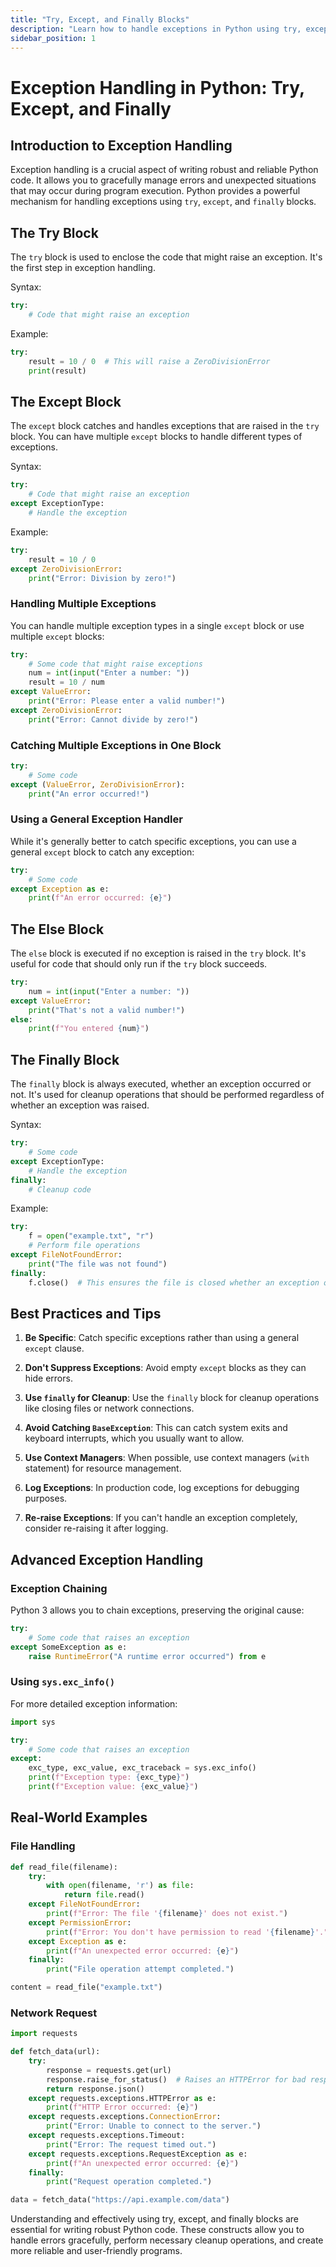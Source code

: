 ```yaml
---
title: "Try, Except, and Finally Blocks"
description: "Learn how to handle exceptions in Python using try, except, and finally blocks."
sidebar_position: 1
---
```


# Exception Handling in Python: Try, Except, and Finally

## Introduction to Exception Handling

Exception handling is a crucial aspect of writing robust and reliable Python code. It allows you to gracefully manage errors and unexpected situations that may occur during program execution. Python provides a powerful mechanism for handling exceptions using `try`, `except`, and `finally` blocks.

## The Try Block

The `try` block is used to enclose the code that might raise an exception. It's the first step in exception handling.

Syntax:
```python
try:
    # Code that might raise an exception
```

Example:
```python
try:
    result = 10 / 0  # This will raise a ZeroDivisionError
    print(result)
```

## The Except Block

The `except` block catches and handles exceptions that are raised in the `try` block. You can have multiple `except` blocks to handle different types of exceptions.

Syntax:
```python
try:
    # Code that might raise an exception
except ExceptionType:
    # Handle the exception
```

Example:
```python
try:
    result = 10 / 0
except ZeroDivisionError:
    print("Error: Division by zero!")
```

### Handling Multiple Exceptions

You can handle multiple exception types in a single `except` block or use multiple `except` blocks:

```python
try:
    # Some code that might raise exceptions
    num = int(input("Enter a number: "))
    result = 10 / num
except ValueError:
    print("Error: Please enter a valid number!")
except ZeroDivisionError:
    print("Error: Cannot divide by zero!")
```

### Catching Multiple Exceptions in One Block

```python
try:
    # Some code
except (ValueError, ZeroDivisionError):
    print("An error occurred!")
```

### Using a General Exception Handler

While it's generally better to catch specific exceptions, you can use a general `except` block to catch any exception:

```python
try:
    # Some code
except Exception as e:
    print(f"An error occurred: {e}")
```

## The Else Block

The `else` block is executed if no exception is raised in the `try` block. It's useful for code that should only run if the `try` block succeeds.

```python
try:
    num = int(input("Enter a number: "))
except ValueError:
    print("That's not a valid number!")
else:
    print(f"You entered {num}")
```

## The Finally Block

The `finally` block is always executed, whether an exception occurred or not. It's used for cleanup operations that should be performed regardless of whether an exception was raised.

Syntax:
```python
try:
    # Some code
except ExceptionType:
    # Handle the exception
finally:
    # Cleanup code
```

Example:
```python
try:
    f = open("example.txt", "r")
    # Perform file operations
except FileNotFoundError:
    print("The file was not found")
finally:
    f.close()  # This ensures the file is closed whether an exception occurred or not
```

## Best Practices and Tips

1. **Be Specific**: Catch specific exceptions rather than using a general `except` clause.

2. **Don't Suppress Exceptions**: Avoid empty `except` blocks as they can hide errors.

3. **Use `finally` for Cleanup**: Use the `finally` block for cleanup operations like closing files or network connections.

4. **Avoid Catching `BaseException`**: This can catch system exits and keyboard interrupts, which you usually want to allow.

5. **Use Context Managers**: When possible, use context managers (`with` statement) for resource management.

6. **Log Exceptions**: In production code, log exceptions for debugging purposes.

7. **Re-raise Exceptions**: If you can't handle an exception completely, consider re-raising it after logging.

## Advanced Exception Handling

### Exception Chaining

Python 3 allows you to chain exceptions, preserving the original cause:

```python
try:
    # Some code that raises an exception
except SomeException as e:
    raise RuntimeError("A runtime error occurred") from e
```

### Using `sys.exc_info()`

For more detailed exception information:

```python
import sys

try:
    # Some code that raises an exception
except:
    exc_type, exc_value, exc_traceback = sys.exc_info()
    print(f"Exception type: {exc_type}")
    print(f"Exception value: {exc_value}")
```

## Real-World Examples

### File Handling

```python
def read_file(filename):
    try:
        with open(filename, 'r') as file:
            return file.read()
    except FileNotFoundError:
        print(f"Error: The file '{filename}' does not exist.")
    except PermissionError:
        print(f"Error: You don't have permission to read '{filename}'.")
    except Exception as e:
        print(f"An unexpected error occurred: {e}")
    finally:
        print("File operation attempt completed.")

content = read_file("example.txt")
```

### Network Request

```python
import requests

def fetch_data(url):
    try:
        response = requests.get(url)
        response.raise_for_status()  # Raises an HTTPError for bad responses
        return response.json()
    except requests.exceptions.HTTPError as e:
        print(f"HTTP Error occurred: {e}")
    except requests.exceptions.ConnectionError:
        print("Error: Unable to connect to the server.")
    except requests.exceptions.Timeout:
        print("Error: The request timed out.")
    except requests.exceptions.RequestException as e:
        print(f"An unexpected error occurred: {e}")
    finally:
        print("Request operation completed.")

data = fetch_data("https://api.example.com/data")
```

Understanding and effectively using try, except, and finally blocks are essential for writing robust Python code. These constructs allow you to handle errors gracefully, perform necessary cleanup operations, and create more reliable and user-friendly programs.